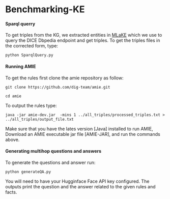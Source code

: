 # Benchmarking-KE

#### Sparql querry
To get triples from the KG, we extracted entities in [MLaKE](https://github.com/Hi-archers/MLaKE/blob/main/dataset/single_hop/en_qa.json) which we use to query the DICE Dbpedia endpoint and get triples. To get the triples files in the corrected form, type:

```python SparqlQuery.py```


#### Running AMIE
To get the rules first clone the amie repository as follow:

```git clone https://github.com/dig-team/amie.git```

```cd amie```

To output the rules type:

```java -jar amie-dev.jar  -mins 1 ../all_triples/processed_triples.txt > ../all_triples/output_file.txt```
  
  Make sure that you have the lates version [Java] installed to run AMIE, Download an AMIE executable jar file [AMIE-JAR], and run the commands above.
  
  
  #### Generating multihop questions and answers
  To generate the questions and answer run:
  
  ```python generateQA.py```
  
  You will need to have your Hugginface Face API key configured. The outputs print the question and the answer related to the given rules and facts.
